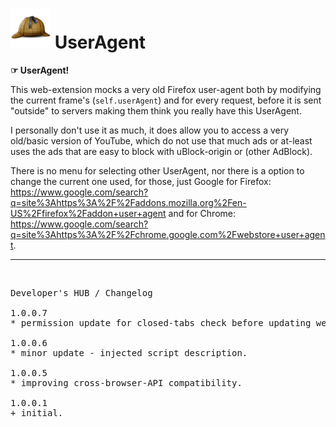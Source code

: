 <h1><img alt="" src="resources/icon.png" height="64" width="64"/> UserAgent</h1>

<strong>☞︎ UserAgent!</strong>

This web-extension mocks a very old Firefox user-agent both by modifying 
the current frame's (<code>self.userAgent</code>) and 
for every request, before it is sent "outside" to servers making them think you really have this UserAgent.

I personally don't use it as much, 
it does allow you to access a very old/basic version of YouTube, 
which do not use that much ads or at-least uses the ads that are easy to block with uBlock-origin or (other AdBlock).

There is no menu for selecting other UserAgent,
nor there is a option to change the current one used, 
for those, just Google for Firefox: <a href="https://www.google.com/search?q=site%3Ahttps%3A%2F%2Faddons.mozilla.org%2Fen-US%2Ffirefox%2Faddon+user+agent">https://www.google.com/search?q=site%3Ahttps%3A%2F%2Faddons.mozilla.org%2Fen-US%2Ffirefox%2Faddon+user+agent</a>
and for Chrome: <a href="https://www.google.com/search?q=site%3Ahttps%3A%2F%2Fchrome.google.com%2Fwebstore+user+agent">https://www.google.com/search?q=site%3Ahttps%3A%2F%2Fchrome.google.com%2Fwebstore+user+agent</a>.

<hr/>

<img alt="" height="1" width="1" src="resources/screenshot_1.png"/>

<pre>
Developer's HUB / Changelog

1.0.0.7
* permission update for closed-tabs check before updating web-extension badge-number.

1.0.0.6
* minor update - injected script description.

1.0.0.5
* improving cross-browser-API compatibility.

1.0.0.1
+ initial.
</pre>

<!-- <a href="https://paypal.me/e1adkarak0"><img src="https://www.paypalobjects.com/webstatic/mktg/Logo/pp-logo-100px.png" alt="PayPal Donation"></a> -->